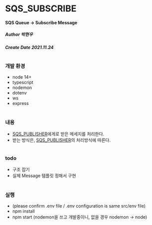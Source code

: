 # SQS_SUBSCRIBE
#### SQS Queue -> Subscribe Message
##### Author 박현우
##### Create Date 2021.11.24
#
### 개발 환경
* node 14+
* typescript
* nodemon
* dotenv
* ws
* express
#
### 내용
* [SQS_PUBLISHER](https://github.com/awakelife93/sqs_publisher)에게로 받은 메세지를 처리한다.
* 받는 방식은, [SQS_PUBLISHER](https://github.com/awakelife93/sqs_publisher)의 처리방식에 따른다.
#
### todo
* 구조 잡기
* 실제 Message 템플릿 정해서 구현
#
### 실행
* (please confirm .env file / .env configuration is same src/env file)
* npm install
* npm start (nodemon을 쓰고 개발중이니, 없을 경우 nodemon -> node)

